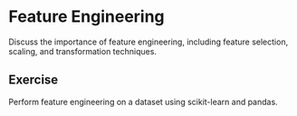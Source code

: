 # Feature Engineering

Discuss the importance of feature engineering, including feature selection, scaling, and transformation techniques.

## Exercise

Perform feature engineering on a dataset using scikit-learn and pandas.